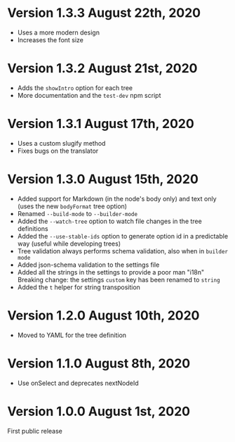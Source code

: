 # Version 1.3.3 August 22th, 2020

- Uses a more modern design
- Increases the font size

# Version 1.3.2 August 21st, 2020

- Adds the `showIntro` option for each tree
- More documentation and the `test-dev` npm script

# Version 1.3.1 August 17th, 2020

- Uses a custom slugify method
- Fixes bugs on the translator

# Version 1.3.0 August 15th, 2020

- Added support for Markdown (in the node's body only) and text only (uses the new `bodyFormat` tree option)
- Renamed `--build-mode` to `--builder-mode`
- Added the `--watch-tree` option to watch file changes in the tree definitions
- Added the `--use-stable-ids` option to generate option id in a predictable way (useful while developing trees)
- Tree validation always performs schema validation, also when in `builder mode`
- Added json-schema validation to the settings file
- Added all the strings in the settings to provide a poor man "i18n"
  Breaking change: the settings `custom` key has been renamed to `string`
- Added the `t` helper for string transposition

# Version 1.2.0 August 10th, 2020

- Moved to YAML for the tree definition

# Version 1.1.0 August 8th, 2020

- Use onSelect and deprecates nextNodeId

# Version 1.0.0 August 1st, 2020

First public release
